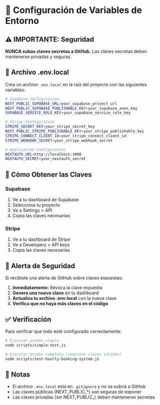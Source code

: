 # 🔐 Configuración de Variables de Entorno

## ⚠️ IMPORTANTE: Seguridad

**NUNCA subas claves secretas a GitHub.** Las claves secretas deben mantenerse privadas y seguras.

## 📁 Archivo .env.local

Crea un archivo `.env.local` en la raíz del proyecto con las siguientes variables:

```bash
# Supabase Configuration
NEXT_PUBLIC_SUPABASE_URL=your_supabase_project_url
NEXT_PUBLIC_SUPABASE_PUBLISHABLE_KEY=your_supabase_anon_key
SUPABASE_SERVICE_ROLE_KEY=your_supabase_service_role_key

# Stripe Configuration
STRIPE_SECRET_KEY=your_stripe_secret_key
NEXT_PUBLIC_STRIPE_PUBLISHABLE_KEY=your_stripe_publishable_key
STRIPE_CONNECT_CLIENT_ID=your_stripe_connect_client_id
STRIPE_WEBHOOK_SECRET=your_stripe_webhook_secret

# Application Configuration
NEXTAUTH_URL=http://localhost:3000
NEXTAUTH_SECRET=your_nextauth_secret
```

## 🔑 Cómo Obtener las Claves

### Supabase
1. Ve a tu dashboard de Supabase
2. Selecciona tu proyecto
3. Ve a Settings > API
4. Copia las claves necesarias

### Stripe
1. Ve a tu dashboard de Stripe
2. Ve a Developers > API keys
3. Copia las claves necesarias

## 🚨 Alerta de Seguridad

Si recibiste una alerta de GitHub sobre claves expuestas:

1. **Inmediatamente:** Revoca la clave expuesta
2. **Genera una nueva clave** en tu dashboard
3. **Actualiza tu archivo .env.local** con la nueva clave
4. **Verifica que no haya más claves en el código**

## ✅ Verificación

Para verificar que todo esté configurado correctamente:

```bash
# Ejecutar prueba simple
node scripts/simple-test.js

# Ejecutar prueba completa (requiere claves válidas)
node scripts/test-hourly-booking-system.js
```

## 📝 Notas

- El archivo `.env.local` está en `.gitignore` y no se subirá a GitHub
- Las claves públicas (NEXT_PUBLIC_*) son seguras de exponer
- Las claves privadas (sin NEXT_PUBLIC_) deben mantenerse secretas
